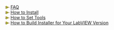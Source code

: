 ![](Images/Documentation_VI.png) [FAQ](FAQ.md)  
![](Images/Documentation_VI.png) [How to Install](Installation.md)  
![](Images/Documentation_VI.png) [How to Set Tools](Setting.md)  
![](Images/Documentation_VI.png) [How to Build Installer for Your LabVIEW Version](Build-Installer.md)